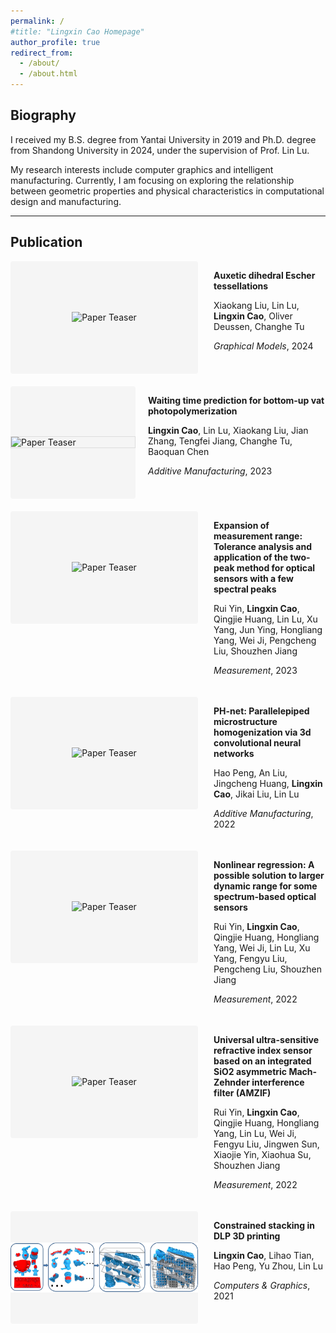 ```yaml
---
permalink: /
#title: "Lingxin Cao Homepage"
author_profile: true
redirect_from: 
  - /about/
  - /about.html
---
```


<style>
.pub-container {
    display: flex;
    margin-bottom: 30px;
    align-items: flex-start;
    max-width: 1400px; /* 增加最大容器宽度 */
    margin-left: auto;
    margin-right: auto;
}
.pub-image {
    flex: 0 0 300px;
    margin-right: 25px;
    background-color: #f5f5f5; /* 图片容器背景色 */
    height: 180px; /* 固定容器高度 */
    display: flex;
    align-items: center;
    justify-content: center;
    border-radius: 4px;
    overflow: hidden;
}
.pub-image img {
    max-width: 100%;
    max-height: 100%;
    object-fit: contain; /* 保持比例完整显示 */
    transition: transform 0.2s;
}
.pub-image img:hover {
    transform: scale(1.05);
}
.pub-content {
    flex: 1;
}
.pub-title {
    font-size: 1.2em;
    font-weight: bold;
    margin-bottom: 8px;
}
.pub-authors {
    color: #444;
    margin-bottom: 6px;
}
.pub-venue {
    color: #666;
    font-style: italic;
    margin-bottom: 8px;
}
.pub-links a {
    color: #2962ff;
    text-decoration: none;
    margin-right: 15px;
    font-size: 0.95em;
}
.pub-links a:hover {
    text-decoration: underline;
}
</style>

## Biography

I received my B.S. degree from Yantai University in 2019 and Ph.D. degree from Shandong University in 2024, under the supervision of Prof. Lin Lu. 

My research interests include computer graphics and intelligent manufacturing. Currently, I am focusing on exploring the relationship between geometric properties and physical characteristics in computational design and manufacturing.

---

## Publication

<div class="pub-container" style="display: flex; margin-bottom: 20px;">
<div class="pub-image">
    <img src="/Lingxin-Cao-Homepage/images/Auxetic.jpg" alt="Paper Teaser">
</div>
<div class="pub-content">
    <p class="title"><strong>Auxetic dihedral Escher tessellations</strong></p>
    <p class="authors">Xiaokang Liu, Lin Lu, <strong>Lingxin Cao</strong>, Oliver Deussen, Changhe Tu</p>
    <p class="venue"><em>Graphical Models</em>, 2024</p>
</div>
</div>

<div class="pub-container" style="display: flex; margin-bottom: 20px;">
<div class="pub-image" style="flex: 0 0 200px; margin-right: 20px;">
    <img src="/Lingxin-Cao-Homepage/images/Waiting.png" alt="Paper Teaser" style="width: 100%; border: 1px solid #ddd;">
</div>
<div class="pub-content">
    <p class="title"><strong>Waiting time prediction for bottom-up vat photopolymerization</strong></p>
    <p class="authors"><strong>Lingxin Cao</strong>, Lin Lu, Xiaokang Liu, Jian Zhang, Tengfei Jiang, Changhe Tu, Baoquan Chen</p>
    <p class="venue"><em>Additive Manufacturing</em>, 2023</p>
</div>
</div>


<div class="pub-container" style="display: flex; margin-bottom: 20px;">
<div class="pub-image">
    <img src="/images/Expansion.png" alt="Paper Teaser">
</div>
<div class="pub-content">
    <p class="title"><strong>Expansion of measurement range: Tolerance analysis and application of the two-peak method for optical sensors with a few spectral peaks</strong></p>
    <p class="authors">Rui Yin, <strong>Lingxin Cao</strong>, Qingjie Huang, Lin Lu, Xu Yang, Jun Ying, Hongliang Yang, Wei Ji, Pengcheng Liu, Shouzhen Jiang</p>
    <p class="venue"><em>Measurement</em>, 2023</p>
</div>
</div>


<div class="pub-container" style="display: flex; margin-bottom: 20px;">
<div class="pub-image">
    <img src="/Lingxin-Cao-Homepage/images/PH-net.png" alt="Paper Teaser">
</div>
<div class="pub-content">
    <p class="title"><strong>PH-net: Parallelepiped microstructure homogenization via 3d convolutional neural networks</strong></p>
    <p class="authors">Hao Peng, An Liu, Jingcheng Huang, <strong>Lingxin Cao</strong>, Jikai Liu, Lin Lu</p>
    <p class="venue"><em>Additive Manufacturing</em>, 2022</p>
</div>
</div>

<div class="pub-container" style="display: flex; margin-bottom: 20px;">
<div class="pub-image">
    <img src="/images/Nonlinear.png" alt="Paper Teaser">
</div>
<div class="pub-content">
    <p class="title"><strong>Nonlinear regression: A possible solution to larger dynamic range for some spectrum-based optical sensors</strong></p>
    <p class="authors">Rui Yin, <strong>Lingxin Cao</strong>, Qingjie Huang, Hongliang Yang, Wei Ji, Lin Lu, Xu Yang, Fengyu Liu, Pengcheng Liu, Shouzhen Jiang</p>
    <p class="venue"><em>Measurement</em>, 2022</p>
</div>
</div>

<div class="pub-container" style="display: flex; margin-bottom: 20px;">
<div class="pub-image">
    <img src="/images/Universal.png" alt="Paper Teaser">
</div>
<div class="pub-content">
    <p class="title"><strong>Universal ultra-sensitive refractive index sensor based on an integrated SiO2 asymmetric Mach-Zehnder interference filter (AMZIF)</strong></p>
    <p class="authors">Rui Yin, <strong>Lingxin Cao</strong>, Qingjie Huang, Hongliang Yang, Lin Lu, Wei Ji, Fengyu Liu, Jingwen Sun, Xiaojie Yin, Xiaohua Su, Shouzhen Jiang</p>
    <p class="venue"><em>Measurement</em>, 2022</p>
</div>
</div>

<div class="pub-container" style="display: flex; margin-bottom: 20px;">
<div class="pub-image">
    <img src="/images/Constrained.png" alt="Paper Teaser">
</div>
<div class="pub-content">
    <p class="title"><strong>Constrained stacking in DLP 3D printing</strong></p>
    <p class="authors"><strong>Lingxin Cao</strong>, Lihao Tian, Hao Peng, Yu Zhou, Lin Lu</p>
    <p class="venue"><em>Computers & Graphics</em>, 2021</p>
</div>
</div>



